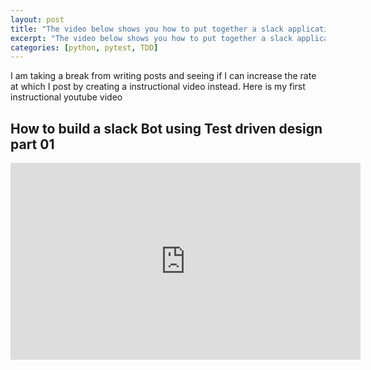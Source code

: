 ```yaml
---
layout: post
title: "The video below shows you how to put together a slack application using pytest and Test Driven Design"
excerpt: "The video below shows you how to put together a slack application using pytest and Test Driven Design."
categories: [python, pytest, TDD]
---
```



I am taking a break from writing posts and seeing if I can increase the rate at which I post by creating a instructional video instead. Here is my first instructional youtube video

## How to build a slack Bot using Test driven design part 01


<iframe width="560" height="315" src="https://www.youtube.com/embed/5qH8ibTVp18" frameborder="0" allowfullscreen></iframe>



